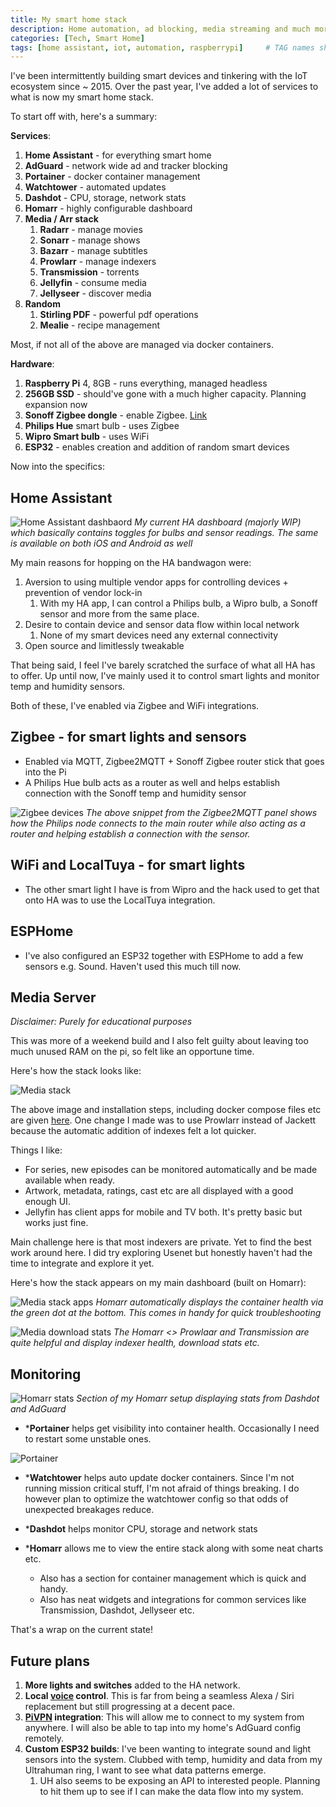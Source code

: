 ```yaml
---
title: My smart home stack
description: Home automation, ad blocking, media streaming and much more.
categories: [Tech, Smart Home]
tags: [home assistant, iot, automation, raspberrypi]     # TAG names should always be lowercase
---
```



I've been intermittently building smart devices and tinkering with the IoT ecosystem since ~ 2015. Over the past year, I've added a lot of services to what is now my smart home stack.

To start off with, here's a summary:

**Services**:
1. **Home Assistant** - for everything smart home
2. **AdGuard** - network wide ad and tracker blocking
3. **Portainer** - docker container management
4. **Watchtower** - automated updates
5. **Dashdot** - CPU, storage, network stats
6. **Homarr** - highly configurable dashboard
7. **Media / Arr stack**
	1. **Radarr** - manage movies
	2. **Sonarr** - manage shows
	3. **Bazarr** - manage subtitles
	4. **Prowlarr** - manage indexers
	5. **Transmission** - torrents
	6. **Jellyfin** - consume media
	7. **Jellyseer** - discover media
8. **Random**
	1. **Stirling PDF** - powerful pdf operations
	2. **Mealie** - recipe management 

Most, if not all of the above are managed via docker containers.

**Hardware**:
1. **Raspberry Pi** 4, 8GB - runs everything, managed headless
2. **256GB SSD** - should've gone with a much higher capacity. Planning expansion now
3. **Sonoff Zigbee dongle** - enable Zigbee. [Link](https://robu.in/product/sonoff-zigbee-3-0-usb-dongle-plus-zbdongle-e/)
4. **Philips Hue** smart bulb - uses Zigbee
5. **Wipro Smart bulb** - uses WiFi
6. **ESP32** - enables creation and addition of random smart devices

Now into the specifics:

## Home Assistant

![Home Assistant dashbaord](/assets/img/posts/HA.png)
*My current HA dashboard (majorly WIP) which basically contains toggles for bulbs and sensor readings. The same is available on both iOS and Android as well*

My main reasons for hopping on the HA bandwagon were:

1. Aversion to using multiple vendor apps for controlling devices + prevention of vendor lock-in
	1. With my HA app, I can control a Philips bulb, a Wipro bulb, a Sonoff sensor and more from the same place.
2. Desire to contain device and sensor data flow within local network
	1. None of my smart devices need any external connectivity
3. Open source and limitlessly tweakable

That being said, I feel I've barely scratched the surface of what all HA has to offer. Up until now, I've mainly used it to control smart lights and monitor temp and humidity sensors.

Both of these, I've enabled via Zigbee and WiFi integrations. 

## Zigbee - for smart lights and sensors

* Enabled via MQTT, Zigbee2MQTT + Sonoff Zigbee router stick that goes into the Pi
* A Philips Hue bulb acts as a router as well and helps establish connection with the Sonoff temp and humidity sensor

![Zigbee devices](/assets/img/posts/Zigbee.png)
*The above snippet from the Zigbee2MQTT panel shows how the Philips node connects to the main router while also acting as a router and helping establish a connection with the sensor.*

## WiFi and LocalTuya - for smart lights

* The other smart light I have is from Wipro and the hack used to get that onto HA was to use the LocalTuya integration.

## ESPHome

* I've also configured an ESP32 together with ESPHome to add a few sensors e.g. Sound. Haven't used this much till now.

## Media Server

*Disclaimer: Purely for educational purposes*

This was more of a weekend build and I also felt guilty about leaving too much unused RAM on the pi, so felt like an opportune time.

Here's how the stack looks like:

![Media stack](/assets/img/posts/MediaStack.png)

The above image and installation steps, including docker compose files etc are given [here](https://zerodya.net/self-host-jellyfin-media-streaming-stack/). One change I made was to use Prowlarr instead of Jackett because the automatic addition of indexes felt a lot quicker.

Things I like:
* For series, new episodes can be monitored automatically and be made available when ready.
* Artwork, metadata, ratings, cast etc are all displayed with a good enough UI.
* Jellyfin has client apps for mobile and TV both. It's pretty basic but works just fine.

Main challenge here is that most indexers are private. Yet to find the best work around here. I did try exploring Usenet but honestly haven't had the time to integrate and explore it yet.

Here's how the stack appears on my main dashboard (built on Homarr):

![Media stack apps](/assets/img/posts/Media.png)
*Homarr automatically displays the container health via the green dot at the bottom. This comes in handy for quick troubleshooting*


![Media download stats](/assets/img/posts/Downloads.png)
*The Homarr <> Prowlaar and Transmission are quite helpful and display indexer health, download stats etc.*

## Monitoring

![Homarr stats](/assets/img/posts/Stats.png)
*Section of my Homarr setup displaying stats from Dashdot and AdGuard*


* ***Portainer** helps get visibility into container health. Occasionally I need to restart some unstable ones.

![Portainer](/assets/img/posts/Portainer.png)

* ***Watchtower** helps auto update docker containers. Since I'm not running mission critical stuff, I'm not afraid of things breaking. I do however plan to optimize the watchtower config so that odds of unexpected breakages reduce. 

* ***Dashdot** helps monitor CPU,  storage and network stats

* ***Homarr** allows me to view the entire stack along with some neat charts etc. 
	* Also has a section for container management which is quick and handy.
	* Also has neat widgets and integrations for common services like Transmission, Dashdot, Jellyseer etc.

That's a wrap on the current state! 

## Future plans

1. **More lights and switches** added to the HA network.
2. **Local [voice](https://www.home-assistant.io/voice_control/) control**. This is far from being a seamless Alexa / Siri replacement but still progressing at a decent pace.
3. **[PiVPN](https://www.pivpn.io/) integration**: This will allow me to connect to my system from anywhere. I will also be able to tap into my home's AdGuard config remotely.
4. **Custom ESP32 builds**: I've been wanting to integrate sound and light sensors into the system. Clubbed with temp, humidity and data from my Ultrahuman ring, I want to see what data patterns emerge.
	1. UH also seems to be exposing an API to interested people. Planning to hit them up to see if I can make the data flow into my system.